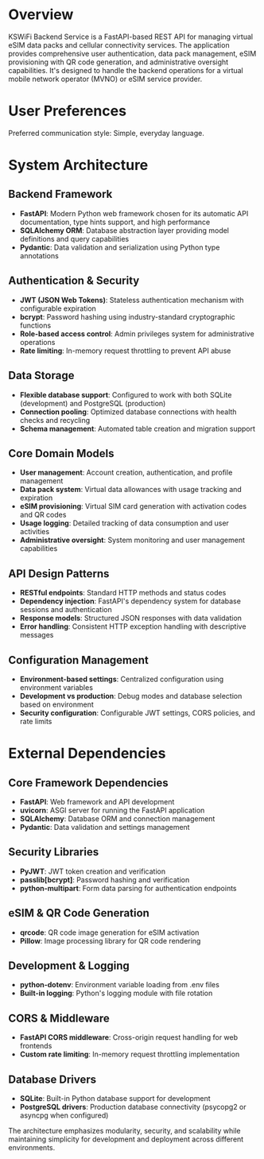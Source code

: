# Overview

KSWiFi Backend Service is a FastAPI-based REST API for managing virtual eSIM data packs and cellular connectivity services. The application provides comprehensive user authentication, data pack management, eSIM provisioning with QR code generation, and administrative oversight capabilities. It's designed to handle the backend operations for a virtual mobile network operator (MVNO) or eSIM service provider.

# User Preferences

Preferred communication style: Simple, everyday language.

# System Architecture

## Backend Framework
- **FastAPI**: Modern Python web framework chosen for its automatic API documentation, type hints support, and high performance
- **SQLAlchemy ORM**: Database abstraction layer providing model definitions and query capabilities
- **Pydantic**: Data validation and serialization using Python type annotations

## Authentication & Security
- **JWT (JSON Web Tokens)**: Stateless authentication mechanism with configurable expiration
- **bcrypt**: Password hashing using industry-standard cryptographic functions
- **Role-based access control**: Admin privileges system for administrative operations
- **Rate limiting**: In-memory request throttling to prevent API abuse

## Data Storage
- **Flexible database support**: Configured to work with both SQLite (development) and PostgreSQL (production)
- **Connection pooling**: Optimized database connections with health checks and recycling
- **Schema management**: Automated table creation and migration support

## Core Domain Models
- **User management**: Account creation, authentication, and profile management
- **Data pack system**: Virtual data allowances with usage tracking and expiration
- **eSIM provisioning**: Virtual SIM card generation with activation codes and QR codes
- **Usage logging**: Detailed tracking of data consumption and user activities
- **Administrative oversight**: System monitoring and user management capabilities

## API Design Patterns
- **RESTful endpoints**: Standard HTTP methods and status codes
- **Dependency injection**: FastAPI's dependency system for database sessions and authentication
- **Response models**: Structured JSON responses with data validation
- **Error handling**: Consistent HTTP exception handling with descriptive messages

## Configuration Management
- **Environment-based settings**: Centralized configuration using environment variables
- **Development vs production**: Debug modes and database selection based on environment
- **Security configuration**: Configurable JWT settings, CORS policies, and rate limits

# External Dependencies

## Core Framework Dependencies
- **FastAPI**: Web framework and API development
- **uvicorn**: ASGI server for running the FastAPI application
- **SQLAlchemy**: Database ORM and connection management
- **Pydantic**: Data validation and settings management

## Security Libraries
- **PyJWT**: JWT token creation and verification
- **passlib[bcrypt]**: Password hashing and verification
- **python-multipart**: Form data parsing for authentication endpoints

## eSIM & QR Code Generation
- **qrcode**: QR code image generation for eSIM activation
- **Pillow**: Image processing library for QR code rendering

## Development & Logging
- **python-dotenv**: Environment variable loading from .env files
- **Built-in logging**: Python's logging module with file rotation

## CORS & Middleware
- **FastAPI CORS middleware**: Cross-origin request handling for web frontends
- **Custom rate limiting**: In-memory request throttling implementation

## Database Drivers
- **SQLite**: Built-in Python database support for development
- **PostgreSQL drivers**: Production database connectivity (psycopg2 or asyncpg when configured)

The architecture emphasizes modularity, security, and scalability while maintaining simplicity for development and deployment across different environments.